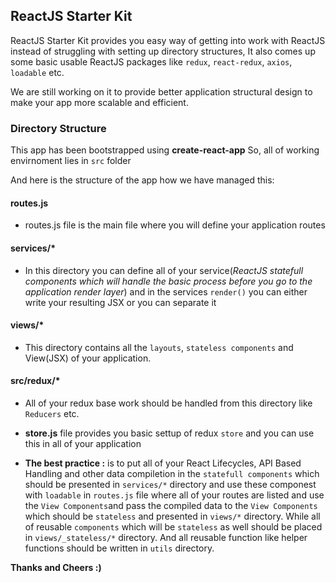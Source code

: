 ## ReactJS Starter Kit

ReactJS Starter Kit provides you easy way of getting into work with ReactJS
instead of struggling with setting up directory structures,
It also comes up some basic usable ReactJS packages like
`redux`, `react-redux`, `axios`, `loadable` etc.

We are still working on it to provide better application structural design
to make your app more scalable and efficient.

### Directory Structure

This app has been bootstrapped using **create-react-app**
So, all of working envirnoment lies in `src` folder

And here is the structure of the app how we have managed this:

#### routes.js

- routes.js file is the main file where you will define your application routes


#### services/*

- In this directory you can define all of your service(*ReactJS statefull components which will handle the basic process before you go to the application render layer*) and in the services `render()` you can either write your resulting JSX or you can separate it

#### views/*

- This directory contains all the `layouts`, `stateless components` and View(JSX) of your application.

#### src/redux/*

- All of your redux base work should be handled from this directory like `Reducers` etc.
- **store.js** file provides you basic settup of redux `store` and you can use this in all of your application




- **The best practice :** is to put all of your React Lifecycles, API Based Handling and other data compiletion in the `statefull components` which should be presented in `services/*` directory and use these componest with `loadable` in `routes.js` file where all of your routes are listed and use the `View Components`and pass the compiled data to the `View Components` which should be `stateless` and presented in `views/*` directory. While all of reusable `components` which will be `stateless` as well should be placed in `views/_stateless/*` directory. And all reusable function like helper functions should be written in `utils` directory.



**Thanks and Cheers :)**
